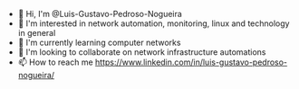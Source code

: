 - 👋 Hi, I'm @Luis-Gustavo-Pedroso-Nogueira
- 👀 I'm interested in network automation, monitoring, linux and technology in general
- 🌱 I'm currently learning computer networks
- 💞️ I'm looking to collaborate on network infrastructure automations
- 📫 How to reach me https://www.linkedin.com/in/luis-gustavo-pedroso-nogueira/
<!---
Luis-Gustavo-Pedroso-Nogueira/Luis-Gustavo-Pedroso-Nogueira is a ✨ special ✨ repository because its `README.md` (this file) appears on your GitHub profile.
You can click the Preview link to take a look at your changes.
--->
